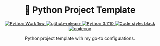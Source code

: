 <div align="center">
  <h1>🐍 Python Project Template</h1>

<p align="center">

<a href="https://github.com/connor-mccarthy/<repo-name>/workflows/Python%20Workflow/badge.svg">
    <img src="https://github.com/connor-mccarthy/<repo-name>/workflows/Python%20Workflow/badge.svg" alt="Python Workflow" />
</a>
<a href="https://img.shields.io/github/v/release/connor-mccarthy/<repo-name>?logo=github">
    <img src="https://img.shields.io/github/v/release/connor-mccarthy/<repo-name>?logo=github" alt="github-release" >
</a>
</a>
<a href="https://img.shields.io/badge/python-3.7.10-blue.svg">
    <img src="https://img.shields.io/badge/python-3.7.10-blue.svg" alt="Python 3.7.10" />
</a>
<a href="https://img.shields.io/badge/code%20style-black-000000.svg">
    <img src="https://img.shields.io/badge/code%20style-black-000000.svg" alt="Code style: black" >
</a>
<a href="https://codecov.io/gh/connor-mccarthy/<repo-name>/branch/master/graph/badge.svg?token=4AHCWFKISX">
    <img src="https://codecov.io/gh/connor-mccarthy/<repo-name>/branch/master/graph/badge.svg?token=4AHCWFKISX" alt="codecov" >
</a>
<p>Python project template with my go-to configurations.</p>
</div>